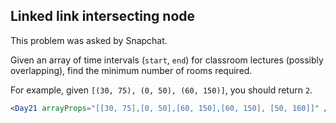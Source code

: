 ## Linked link intersecting node

This problem was asked by Snapchat.

Given an array of time intervals (`start`, `end`) for classroom lectures (possibly overlapping), find the minimum number of rooms required.

For example, given `[(30, 75), (0, 50), (60, 150)]`, you should return `2`.

```jsx
<Day21 arrayProps="[[30, 75],[0, 50],[60, 150],[60, 150], [50, 160]]" />
```

